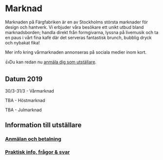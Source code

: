 # Marknad

Marknaden på Färgfabriken är en av Stockholms största marknader för design och hantverk. Vi erbjuder våra besökare ett unikt utbud bland marknadsborden; handla direkt från formgivarna, lyssna på livemusik och ta en paus i vårt fina kafé där det serveras fantastisk brunch, bubblig dryck och nybakat fika!

Mer info kring vårmarknaden annonseras på sociala medier inom kort.

👍Du kan redan nu [anmäla dig som utställare](anmalan.md).

## Datum 2019

30/3-31/3 - Vårmarknad 

TBA - Höstmarknad 

TBA - Julmarknad

## Information till utställare

### [Anmälan och betalning](anmalan.md)

### [Praktisk info, frågor & svar](info.md)

